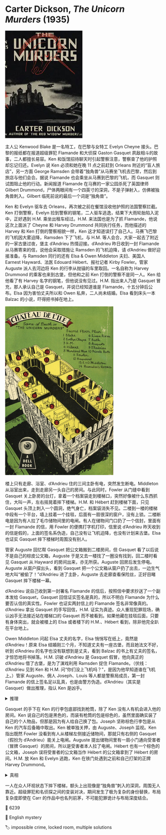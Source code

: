 # Carter Dickson, <i>The Unicorn Murders</i> (1935)

<img src=images/1935_cover.jpg width=250/>

主人公 Kenwood Blake 是一名特工，在巴黎与女特工 Evelyn Cheyne 接头。巴黎的报纸都在报道超级罪犯 Flamande 和大侦探 Gaston Gasquet 夙敌相斗的故事，二人都擅长易容。Ken 和饭馆招待聊天时引起警察注意，警察查了他的护照却忘记归还。Evelyn 说 Ken 必须和她在晚 11 点之前赶到 Orleans 附近的“盲人旅店”，另一方面 George Ramsden 会带着“独角兽”从马赛坐飞机去巴黎，然后到旅店与他们会合。据说 Flamande 也会乘坐从马赛到巴黎的飞机，而 Gasquet 则试图阻止他的行动。新闻报道 Flamande 在马赛的一家公园杀死了英国律师 Gilbert Drummond，尸体两眼间有一个四英寸的深洞，不是子弹射入，仿佛被独角兽刺入。Gilbert 临死前说的最后一个词是“独角兽”。

Ken 和 Evelyn 驱车去 Orleans，再次被之前在餐馆没收他护照的法国警察拦截。Ken 打倒警察，Evelyn 捡到警察的钢笔，二人驱车逃逸，结果下大雨轮胎陷入泥中，正好遇到 H.M. 乘坐出租车经过。H.M. 来法国也是为了抓 Flamande，他说这次上面派了 Cheyne 和 Harvey Drummond 共同执行任务，而他描述的 Harvey 和 Ken 打倒的警察相貌一样，Ken 这才知道误打了自己人。马赛飞巴黎的飞机因大雾迫降，Ramsden 下了飞机，与 H.M. 等人会合，大家一起去了附近的一家古堡过夜，堡主 d’Andrieu 热情迎接。d’Andrieu 昨日收到一封 Flamande 从马赛寄来的信，说他会采取措施让 Ramsden 的飞机迫降，请 d’Andrieu 做好迎接准备。与 Ramsden 同行的还有 Elsa & Owen Middleton 夫妇、美国人 Earnest Hayward、法医 Edouard Hébert、报社记者 Kirby Fowler。管家 Auguste 派人去河边将 Ken 的行李从抛锚的车里取回。一名自称为 Harvey Drummond 的乘客也来到古堡，但他和之前 Ken 打倒的警察不是同一人。Ken 给他看了有 Harvey 名字的钢笔，但他说没有见过。H.M. 指出来人乃是 Gasquet 冒充，那人承认自己是 Gasquet，并说已经知道谁是 Flamande，十五分钟后公布。Elsa 因为害怕丈夫所以和 Owen 私奔，二人尚未结婚。Elsa 看到床头一本 Balzac 的小说，吓得把书掉在地上。

<img src=images/1935_mapback.jpg width=350/>

楼上只有走廊、浴室、d’Andrieu 住的三间主卧有电，突然发生断电。Middleton 从浴室出来，走到走廊另一头自己的房间。与此同时，Fowler 从门缝中看到 Gasquet 关上卧房的台灯，拿着一个档案袋走到楼梯口，突然好像被什么东西抓住，大叫一声，左右摇晃着摔下楼梯。H.M. 和 Hébert 赶到楼梯下面，只见 Gasquet 头顶上刺入一个圆洞，绝气身亡，档案袋消失不见。二楼到一楼的楼梯中段有一个平台，墙上挂着一个挂毯，后面有一扇很深的窗户，没有上锁。二楼断电是因为有人拉了毛巾储物间里的电闸。有人在储物间门口扔了一个信封，里面有一封 Flamande 的信，用 Fowler 的便携打字机打印，信里说 d’Andrieu 昨天收到的信是假的，上面的签名系伪造，自己没有让飞机迫降，也没有计划来古堡。Elsa 也证实 Gasquet 摔下楼梯时周围没有别人。

管家 Auguste 回忆帮 Gasquet 把公文箱搬到二楼房间，但 Gasquet 看了以后说不是自己的棕皮公文箱，Auguste 于是又去一楼找了一圈没有找到，回二楼时看见 Gasquet 从 Hayward 的房间出来，亦无所获。Auguste 回房后发生停电。Auguste 从窗户探出头，看到 Gasquet 把一个公文箱从窗户扔了出去，一边生气地大叫“被偷了！”d’Andrieu 进了主卧，Auguste 去走廊查看保险丝，正好目睹 Gasquet 摔下楼梯一幕。

d’Andrieu 说自己收到第一封署名 Flamande 的信后，按照信中要求抄送了一个副本发给 Gasquet，Gasquet 回信证实签名是真的，所以不明白 Flamande 为什么要否认信的真实性。Fowler 也证实两封信上的 Flamande 签名非常像真的。d’Andrieu 拿出 Gasquet 的手写回信，H.M. 证实为真迹。众人重现犯罪现场，确认凶手无法接近站在楼梯口的 Gasquet 而不被看到。如果他藏在挂毯后面，只要有身体突出，就会被楼上的 Elsa 或者楼下的 H.M.、Hébert 看到，除非他完全趴在平台地上。

Owen Middleton 问起 Elsa 丈夫的名字，Elsa 悄悄写在纸上，竟然是 d’Andrieu！原来 Elsa 结婚刚三个月，不知道丈夫有一座古堡，而且她法文不好，听到 d’Andrieu 的名字也没有联想到是丈夫，看到 Balzac 的书上有丈夫的签名，才惊恐地将书掉落。H.M. 识破 d’Andrieu 是 Gasquet 假冒，他向真正的 d’Andrieu 借了古堡，是为了演戏利用 Ramsden 捉住 Flamande。（伏线：d’Andrieu 见到 Ken 和 H.M. 问“你们没上飞机吗？”，是因为他早知道谁在飞机上。）管家 Auguste、佣人 Joseph、Louis 等人都是警察局成员，第一封 Flamande 的信上签名足以乱真，也是由警方伪造。d’Andrieu（其实是 Gasquet）做出推理，指认 Ken 是凶手。

<details><summary>推理</summary>
Flamande 藏在挂毯后杀人，凶器是一根十一寸长的钢铁枪筒，用弹药触发可以射出长钉。受害者看到 Flamande 拿着枪筒，受惊跌落楼梯。Flamande 匍匐在平台上接近受害者，把长钉射入其额头，然后马上拔出，因为趴得很低所以没有被看见。Flamande 捡起受害者的档案袋，回到挂毯后面，从窗户爬到房顶，再从 Hayward 房间的窗户回到室内。因为 Hayward 关了台灯，所以看不到有人进屋，而且暴雨声音大，也听不到有人踩在地毯上。Fowler 看到挂毯轻微摆动，以为是被尸体碰到。窗框上留下泥印，所有上过二楼的人当中只有 Ken 没有换鞋，所以他是 Flamande。Hayward 说自己在熄灯前锁上了房间窗户，因此凶手不可能从窗户进来，但 d’Andrieu 指出他房间的窗户把手已经坏了。
</details>

Gasquet 的手下在 Ken 的行李包底部找到枪筒，除了 Ken 没有人有机会进入他的房间。Ken 说自己的包是黑色的，而装有枪筒的包是棕色的，虽然里面确实装了自己的个人物品，但那是因为有人给自己换了包。Joseph 坚称棕色行李包是从 Ken 的汽车后备箱中取出。Ken 被单独关押，由 Auguste、Joseph 监视。Ken 指出既然 Fowler 没看到有人从楼梯左侧接近储物间，那就只有右侧的 Gasquet（假扮为 d’Andrieu）能关上电闸。Auguste 提出储物间里有一扇小门通向受害者（冒牌 Gasquet）的房间，所以是受害者本人拉了电闸。Hébert 也有一个棕色的公文箱，Joseph 误将受害者的公文箱当作 Hébert 的公文箱拿到了 Hébert 的房间。H.M. 放 Ken 和 Evelyn 逃跑，Ken 在铁门处遇到之前和自己打架的正牌 Harvey Drummond。

<details><summary>真相</summary>
本作包含复杂的身份替换，整理如下。
<ul>
<li>Harvey Drummond：被 Flamande 用“独角兽”在马赛公园杀死。因为穿了 Gilbert 的外套，被新闻错误地报道为 Gilbert Drummond。</li>
<li>Gilbert Drummond：冒充 Harvey 来到古堡，被 H.M. 指认成 Gasquet 后没有否认，后被 Flamande 用“独角兽”在楼梯上杀死。</li>
<li>Flamande：杀死 Harvey Drummond 后拿走了他的身份证明，冒充 Harvey 没收了 Ken 的护照，被 Ken 打倒，潜入古堡杀死 Gilbert，最后在铁门处拦截 Ken。</li>
<li>Gaston Gasquet：冒充 d’Andrieu 在古堡设局抓 Flamande。</li>
</ul>
所以 Gilbert Drummond、Flamande 两人 <b>同时冒充</b> Harvey！

Flamande 杀死 Harvey，按计划应该取而代之坐上去巴黎的飞机，但看了报纸不确定自己到底杀了 Harvey 还是 Gilbert，也不敢冒险登机，只好坐了早一班的飞机去了巴黎，利用 Harvey 的身份与当地警方合作，拿到了警服等装备。Flamande 在 Harvey 的接头地点潜伏，目睹 Evelyn 与 Ken 接头，决定跟踪二人找到 Ramsden 的行踪。Flamande 被 Ken 打倒后目睹飞机迫降，意识到有机会冒充 Harvey 进入古堡，便把装有“独角兽”的棕色行李包暂存在 Ken 的汽车后备箱，偷偷潜入古堡，躲在暗处观察。H.M. 怀疑 Gilbert 冒充 Harvey，故意诈称他是 Gasquet，Gilbert 没有否认，这恰好证实他不是 Flamande，因为真正的 Flamande 不会当着 Gasquet 的面冒充 Gasquet。H.M. 给了 Gilbert 一根硫火柴，Gilbert 拿过去就点，结果吸进去一堆硫气体引发咳嗽（伏线），也说明他不是法国人。Gilbert 从 Ken 那里得知 Flamande 变装为 Harvey，预计他会很快来到古堡，于是上楼找能够揭穿 Flamande 身份的文件，但 Joseph 错将他的公文箱拿到了 Hébert 房间，所以他一时没能找到文件。

Flamande 潜入二楼，从 Ken 房间的棕色行李包中取出“独角兽”，从 Fowler 的房间偷了打字机（伏线：Gilbert 上楼时别人都没有上楼，也就没有机会偷打字机），将 Gilbert 拉到挂毯后面用“独角兽”杀死，又从 Hayward 的窗户潜回二楼（伏线：Auguste 看到“Gilbert”从 Hayward 的房间出来），把“独角兽”放回棕色行李包底部。Flamande 拉下电闸，把能够揭穿自己身份造假的公文箱从窗户扔出，恰好被 Auguste 看见，所以大叫“被偷了”掩饰。Flamande 拿着档案袋走到楼梯口，恰好又被 Fowler 从门缝看见，急中生智，大叫一声摔下楼梯，匍匐在平台上拽出藏在挂毯后面的 Gilbert 的尸体，将尸体推下一楼，然后从挂毯后面的窗户逃逸，整个过程不超过几秒钟。大家看到 Gilbert 摔下楼梯，其实前半段是 Flamande 扮演，后半段是 Gilbert 的尸体滚下楼梯。Flamande 在 Harvey 房间和储物间之间藏猫猫躲避搜捕。Flamande 将 Ken 的个人物品放到棕色行李包中，进一步完成陷害。H.M. 和 Gasquet 演双簧指认 Ken 是凶手，并放他逃跑，是为了诱使 Flamande 以 Harvey 的身份现身。
</details>

一人在众人环视状态下摔下楼梯，额头上出现像是“独角兽”刺入的深洞，周围无人靠近。超级罪犯和名侦探之间的变装对决，期间发生了极为复杂的身份替换，布局复杂度即使在 Carr 的作品中也名列前茅，不可能犯罪诡计与布局深度结合。

:link: 6239

:file_folder: English mystery

:label: impossible crime, locked room, multiple solutions

